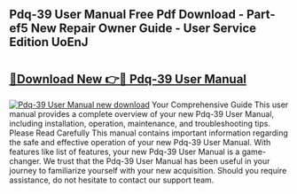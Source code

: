 ## Pdq-39 User Manual Free Pdf Download - Part-ef5 New Repair Owner Guide - User Service Edition UoEnJ

# <h2><a href="http://cf26898.oget.top/?id=Pdq-39+User+Manual">🔗Download New 👉🔴 Pdq-39 User Manual</a></h2>

[![Pdq-39 User Manual new download](https://i.imgur.com/5g1atiW.png)](http://cf26898.oget.top/?id=Pdq-39+User+Manual)
Your Comprehensive Guide This user manual provides a complete overview of your new Pdq-39 User Manual, including installation, operation, maintenance, and troubleshooting tips. Please Read Carefully This manual contains important information regarding the safe and effective operation of your new Pdq-39 User Manual. With features like list of features, your new Pdq-39 User Manual is a game-changer. We trust that the Pdq-39 User Manual has been useful in your journey to familiarize yourself with your new acquisition. Should you require assistance, do not hesitate to contact our support team.
